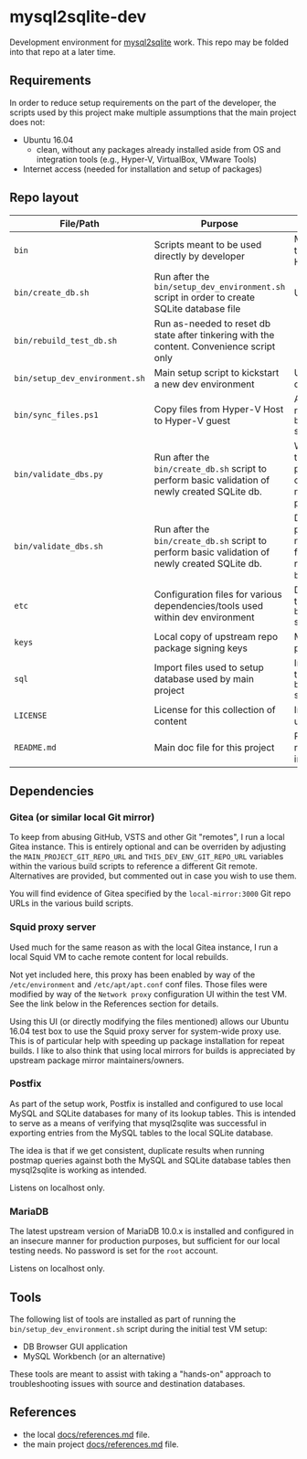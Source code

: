 # mysql2sqlite-dev

Development environment for
[mysql2sqlite](https://github.com/WhyAskWhy/mysql2sqlite) work. This repo may
be folded into that repo at a later time.

## Requirements

In order to reduce setup requirements on the part of the developer, the scripts
used by this project make multiple assumptions that the main project does not:

- Ubuntu 16.04
  - clean, without any packages already installed aside from OS and
      integration tools (e.g., Hyper-V, VirtualBox, VMware Tools)
- Internet access (needed for installation and setup of packages)

## Repo layout

File/Path | Purpose | Notes
--------- | ------- | -----
`bin` | Scripts meant to be used directly by developer| Most are used directly within the guest/VM, but some from Host system
`bin/create_db.sh` | Run after the `bin/setup_dev_environment.sh` script in order to create SQLite database file | Usually run once
`bin/rebuild_test_db.sh` | Run as-needed to reset db state after tinkering with the content. Convenience script only
`bin/setup_dev_environment.sh` | Main setup script to kickstart a new dev environment | Usually run just once per new dev env
`bin/sync_files.ps1` | Copy files from Hyper-V Host to Hyper-V guest | Alternative to first cloning this repo to get access to `bin/setup_dev_environment.sh` script
`bin/validate_dbs.py` | Run after the `bin/create_db.sh` script to perform basic validation of newly created SQLite db. | WIP, future script that I hope to refactor and use as pre and post CI tools to confirm valid conversion results. This script may be moved to the main project in the near future.
`bin/validate_dbs.sh` | Run after the `bin/create_db.sh` script to perform basic validation of newly created SQLite db. | DEPRECATED. This script will probably be removed in the near future as most of the functionality has been replicated by the `bin/validate_dbs.py` script
`etc` | Configuration files for various dependencies/tools used within dev environment | Deployed as part of running the `bin/setup_dev_environment.sh` script
`keys` | Local copy of upstream repo package signing keys | May be phased out if not proven useful
`sql` | Import files used to setup database used by main project | Imported as part of running the `bin/setup_dev_environment.sh` script
`LICENSE` | License for this collection of content | Intended to match the license used for main project
`README.md` | Main doc file for this project | Please submit a PR or bug report for any missing or incorrect coverage

## Dependencies

### Gitea (or similar local Git mirror)

To keep from abusing GitHub, VSTS and other Git "remotes", I run a local Gitea
instance. This is entirely optional and can be overriden by adjusting the
`MAIN_PROJECT_GIT_REPO_URL` and `THIS_DEV_ENV_GIT_REPO_URL` variables
within the various build scripts to reference a different Git remote.
Alternatives are provided, but commented out in case you wish to use them.

You will find evidence of Gitea specified by the `local-mirror:3000` Git repo
URLs in the various build scripts.

### Squid proxy server

Used much for the same reason as with the local Gitea instance, I run a local
Squid VM to cache remote content for local rebuilds.

Not yet included here, this proxy has been enabled by way of the
`/etc/environment` and `/etc/apt/apt.conf` conf files. Those files were
modified by way of the `Network proxy` configuration UI within the test VM.
See the link below in the References section for details.

Using this UI (or directly modifying the files mentioned) allows our Ubuntu
16.04 test box to use the Squid proxy server for system-wide
proxy use. This is of particular help with speeding up package installation
for repeat builds. I like to also think that using local mirrors for builds
is appreciated by upstream package mirror maintainers/owners.

### Postfix

As part of the setup work, Postfix is installed and configured to use local
MySQL and SQLite databases for many of its lookup tables. This is intended
to serve as a means of verifying that mysql2sqlite was successful in exporting
entries from the MySQL tables to the local SQLite database.

The idea is that if we get consistent, duplicate results when running
postmap queries against both the MySQL and SQLite database tables then
mysql2sqlite is working as intended.

Listens on localhost only.

### MariaDB

The latest upstream version of MariaDB 10.0.x is installed and configured in an
insecure manner for production purposes, but sufficient for our local testing
needs. No password is set for the `root` account.

Listens on localhost only.

## Tools

The following list of tools are installed as part of running the
`bin/setup_dev_environment.sh` script during the initial test VM setup:

- DB Browser GUI application
- MySQL Workbench (or an alternative)

These tools are meant to assist with taking a "hands-on" approach to
troubleshooting issues with source and destination databases.

## References

- the local [docs/references.md](docs/references.md) file.
- the main project [docs/references.md](https://github.com/WhyAskWhy/mysql2sqlite/blob/master/docs/references.md) file.
